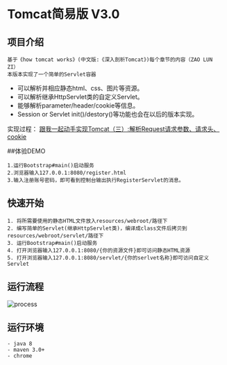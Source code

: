 # Tomcat简易版 V3.0
## 项目介绍 
    基于《how tomcat works》(中文版:《深入剖析Tomcat》)每个章节的内容（ZAO LUN ZI）
    本版本实现了一个简单的Servlet容器
- 可以解析并相应静态html、css、图片等资源。
- 可以解析继承HttpServlet类的自定义Servlet。
- 能够解析parameter/header/cookie等信息。
- Session or Servlet init()/destory()等功能也会在以后的版本实现。

实现过程： [跟我一起动手实现Tomcat（三）:解析Request请求参数、请求头、cookie](https://juejin.im/post/5a49ca76f265da4328413499)

##体验DEMO

    1.运行Bootstrap#main()启动服务
    2.浏览器输入127.0.0.1:8080/register.html
    3.输入注册账号密码，即可看到控制台输出执行RegisterServlet的消息。
    
## 快速开始

    1. 将所需要使用的静态HTML文件放入resources/webroot/路径下
    2. 编写简单的Servlet(继承HttpServlet类)，编译成class文件后拷贝到resources/webroot/servlet/路径下
    3. 运行Bootstrap#main()启动服务
    4. 打开浏览器输入127.0.0.1:8080/{你的资源文件}即可访问静态HTML资源
    5. 打开浏览器输入127.0.0.1:8080/servlet/{你的serlvet名称}即可访问自定义Servlet
    
## 运行流程

![process](https://github.com/dnhxm/SimpleTomcat/tree/master/src/main/resources/webroot/image/version3Process.png)

## 运行环境
    - java 8
    - maven 3.0+
    - chrome



